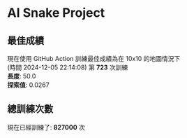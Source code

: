 
# AI Snake Project

## **最佳成績**


















































































































































現在使用 GitHub Action 訓練最佳成績為在 10x10 的地圖情況下  
(時間 2024-12-05 22:14:08) 第 **723** 次訓練  
**長度**: 50.0  
**探索值**: 0.0267





































































































































































































































































































## 總訓練次數
現在已經訓練了: **827000** 次
